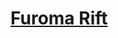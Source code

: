 # [Furoma Rift](https://www.mousehuntgame.com/preferences.php?tab=mousehunt-improved-settings#mousehunt-improved-settings-location-hud)

